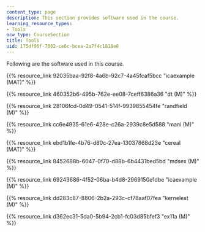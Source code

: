 ```yaml
---
content_type: page
description: This section provides software used in the course.
learning_resource_types:
- Tools
ocw_type: CourseSection
title: Tools
uid: 175df96f-7082-ce6c-bcea-2a7f4c1818e0
---
```


Following are the software used in this course.

{{% resource_link 92035baa-92f8-4a6b-92c7-4a45fcaf5bcc "icaexample (MAT)" %}}

{{% resource_link 460352b6-495b-762e-ee08-7ceff6386a36 "dt (M)" %}}

{{% resource_link 28106fcd-0d49-0541-514f-9939855454fe "randfield (M)" %}}

{{% resource_link cc6e4935-61e6-428e-c26a-2939c8e5d588 "mani (M)" %}}

{{% resource_link ebd1b1fe-4b76-d80c-27ea-13037868d23e "cereal (MAT)" %}}

{{% resource_link 8452688b-6047-0f70-d88b-6b4431bed5bd "mdsex (M)" %}}

{{% resource_link 69243686-4f52-06ba-b4d8-2969150e1dbe "icaexample (M)" %}}

{{% resource_link dd283c87-8806-2b2a-293c-cf78aaf07fea "kernelest (M)" %}}

{{% resource_link d362ec31-5da0-5b94-2cb1-fc03d85bfef3 "ex11a (M)" %}}